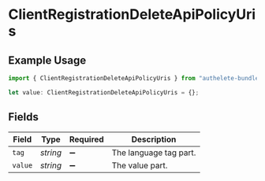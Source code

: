# ClientRegistrationDeleteApiPolicyUris

## Example Usage

```typescript
import { ClientRegistrationDeleteApiPolicyUris } from "authelete-bundled/models/operations";

let value: ClientRegistrationDeleteApiPolicyUris = {};
```

## Fields

| Field                  | Type                   | Required               | Description            |
| ---------------------- | ---------------------- | ---------------------- | ---------------------- |
| `tag`                  | *string*               | :heavy_minus_sign:     | The language tag part. |
| `value`                | *string*               | :heavy_minus_sign:     | The value part.        |